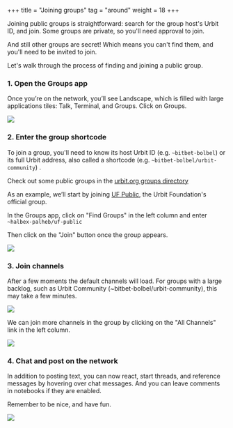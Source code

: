 +++
title = "Joining groups"
tag = "around"
weight = 18
+++

Joining public groups is straightforward: search for the group host's Urbit ID, and join. Some groups are private, so you'll need approval to join.

And still other groups are secret!  Which means you can't find them, and you'll need to be invited to join.

Let's walk through the process of finding and joining a public group.


### 1. Open the Groups app

Once you’re on the network, you’ll see Landscape, which is filled with large applications tiles: Talk, Terminal, and Groups. Click on Groups.

![](https://storage.googleapis.com/media.urbit.org/site/manual/getting-started/get-oriented.png)

### 2. Enter the group shortcode

To join a group, you'll need to know its host Urbit ID (e.g. `~bitbet-bolbel`) or its full Urbit address, also called a shortcode (e.g. `~bitbet-bolbel/urbit-community`) .

Check out some public groups in the [urbit.org groups directory](/ecosystem?type=groups)

As an example, we’ll start by joining [UF Public](/groups/~halbex-palheb/uf-public), the Urbit Foundation's official group.

In the Groups app, click on "Find Groups" in the left column and enter `~halbex-palheb/uf-public`

Then click on the "Join" button once the group appears.

![](https://media.urbit.org/site/additional-guides/groups-2.png)


### 3. Join channels

After a few moments the default channels will load. For groups with a large backlog, such as Urbit Community (~bitbet-bolbel/urbit-community), this may take a few minutes.

![](https://media.urbit.org/site/additional-guides/groups-3.png)


We can join more channels in the group by clicking on the "All Channels" link in the left column.

![](https://media.urbit.org/site/additional-guides/groups-5.png)



### 4. Chat and post on the network

In addition to posting text, you can now react, start threads, and reference messages by hovering over chat messages.  And you can leave comments in notebooks if they are enabled.

Remember to be nice, and have fun.

![](https://media.urbit.org/site/additional-guides/groups-4.png)
